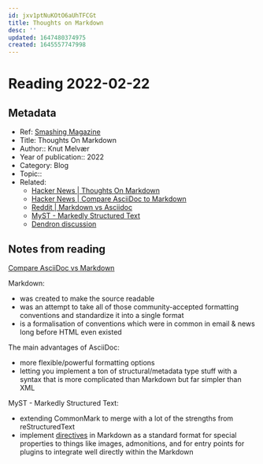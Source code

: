 ```yaml
---
id: jxv1ptNuKOtO6aUhTFCGt
title: Thoughts on Markdown
desc: ''
updated: 1647480374975
created: 1645557747998
---
```

# Reading 2022-02-22

## Metadata

- Ref: [Smashing Magazine](https://www.smashingmagazine.com/2022/02/thoughts-on-markdown/)
- Title: Thoughts On Markdown
- Author:: Knut Melvær
- Year of publication:: 2022
- Category: Blog
- Topic::
- Related:
  - [Hacker News | Thoughts On Markdown](https://news.ycombinator.com/item?id=30395130)
  - [Hacker News | Compare AsciiDoc to Markdown](https://news.ycombinator.com/item?id=27744509)
  - [Reddit | Markdown vs Asciidoc](https://www.reddit.com/r/technicalwriting/comments/qxcsx6/markdown_vs_asciidoc/)
  - [MyST - Markedly Structured Text](https://myst-parser.readthedocs.io/en/latest/)
  - [Dendron discussion](https://github.com/dendronhq/dendron/discussions/2347#discussioncomment-2277719)

## Notes from reading

[Compare AsciiDoc vs Markdown](https://docs.asciidoctor.org/asciidoc/latest/asciidoc-vs-markdown/)

Markdown: 
- was created to make the source readable
- was an attempt to take all of those community-accepted formatting conventions and standardize it into a single format
- is a formalisation of conventions which were in common in email & news long before HTML even existed

The main advantages of AsciiDoc:
- more flexible/powerful formatting options
- letting you implement a ton of structural/metadata type stuff with a syntax that is more complicated than Markdown but far simpler than XML

MyST - Markedly Structured Text:
- extending CommonMark to merge with a lot of the strengths from reStructuredText
- implement [directives](https://myst-parser.readthedocs.io/en/latest/syntax/syntax.html#directives-a-block-level-extension-point) in Markdown as a standard format for special properties to things like images, admonitions, and for entry points for plugins to integrate well directly within the Markdown